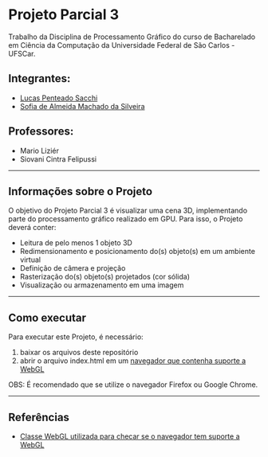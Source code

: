 # Projeto Parcial 3
Trabalho da Disciplina de Processamento Gráfico do curso de Bacharelado em Ciência da Computação da Universidade Federal de São Carlos - UFSCar.

## Integrantes:
- [Lucas Penteado Sacchi](https://github.com/lucaspsacchi)
- [Sofia de Almeida Machado da Silveira](https://github.com/sososilvei)

## Professores:
- Mario Liziér
- Siovani Cintra Felipussi

------------------

## Informações sobre o Projeto
 
O objetivo do Projeto Parcial 3 é visualizar uma cena 3D, implementando parte do processamento gráfico realizado em GPU. Para isso, o Projeto deverá conter:
- Leitura de pelo menos 1 objeto 3D
- Redimensionamento e posicionamento do(s) objeto(s) em um ambiente virtual
- Definição de câmera e projeção
- Rasterização do(s) objeto(s) projetados (cor sólida)
- Visualização ou armazenamento em uma imagem

------------------

## Como executar

Para executar este Projeto, é necessário:
1. baixar os arquivos deste repositório
2. abrir o arquivo index.html em um [navegador que contenha suporte a WebGL](https://caniuse.com/webgl)

OBS: É recomendado que se utilize o navegador Firefox ou Google Chrome.

------------------

## Referências
- [Classe WebGL utilizada para checar se o navegador tem suporte a WebGL](https://github.com/mrdoob/three.js/blob/master/examples/jsm/WebGL.js)
